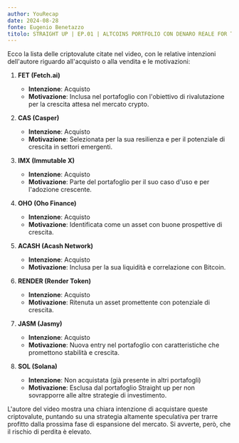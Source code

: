 ```yaml
---
author: YouRecap
date: 2024-08-28
fonte: Eugenio Benetazzo
titolo: STRAIGHT UP | EP.01 | ALTCOINS PORTFOLIO CON DENARO REALE FOR THE NEXT BULL RUN
---
```


Ecco la lista delle criptovalute citate nel video, con le relative intenzioni dell'autore riguardo all'acquisto o alla vendita e le motivazioni:

1. **FET (Fetch.ai)**
   - **Intenzione**: Acquisto
   - **Motivazione**: Inclusa nel portafoglio con l'obiettivo di rivalutazione per la crescita attesa nel mercato crypto.

2. **CAS (Casper)**
   - **Intenzione**: Acquisto
   - **Motivazione**: Selezionata per la sua resilienza e per il potenziale di crescita in settori emergenti.

3. **IMX (Immutable X)**
   - **Intenzione**: Acquisto
   - **Motivazione**: Parte del portafoglio per il suo caso d'uso e per l'adozione crescente.

4. **OHO (Oho Finance)**
   - **Intenzione**: Acquisto
   - **Motivazione**: Identificata come un asset con buone prospettive di crescita.

5. **ACASH (Acash Network)**
   - **Intenzione**: Acquisto
   - **Motivazione**: Inclusa per la sua liquidità e correlazione con Bitcoin.

6. **RENDER (Render Token)**
   - **Intenzione**: Acquisto
   - **Motivazione**: Ritenuta un asset promettente con potenziale di crescita.

7. **JASM (Jasmy)**
   - **Intenzione**: Acquisto
   - **Motivazione**: Nuova entry nel portafoglio con caratteristiche che promettono stabilità e crescita.

8. **SOL (Solana)**
   - **Intenzione**: Non acquistata (già presente in altri portafogli)
   - **Motivazione**: Esclusa dal portafoglio Straight up per non sovrapporre alle altre strategie di investimento.

L'autore del video mostra una chiara intenzione di acquistare queste criptovalute, puntando su una strategia altamente speculativa per trarre profitto dalla prossima fase di espansione del mercato. Si avverte, però, che il rischio di perdita è elevato.
